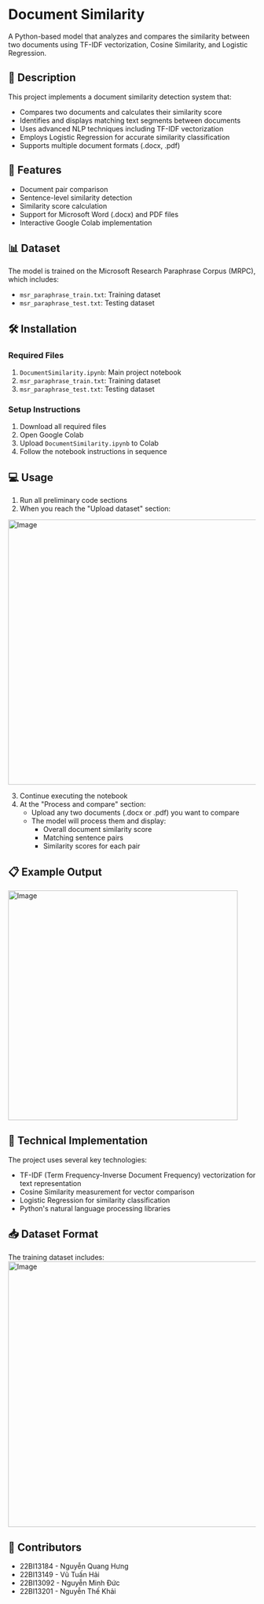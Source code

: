 # Document Similarity

A Python-based model that analyzes and compares the similarity between two documents using TF-IDF vectorization, Cosine Similarity, and Logistic Regression.

## 📝 Description

This project implements a document similarity detection system that:
- Compares two documents and calculates their similarity score
- Identifies and displays matching text segments between documents
- Uses advanced NLP techniques including TF-IDF vectorization
- Employs Logistic Regression for accurate similarity classification
- Supports multiple document formats (.docx, .pdf)

## 🚀 Features

- Document pair comparison
- Sentence-level similarity detection
- Similarity score calculation
- Support for Microsoft Word (.docx) and PDF files
- Interactive Google Colab implementation

## 📊 Dataset

The model is trained on the Microsoft Research Paraphrase Corpus (MRPC), which includes:
- `msr_paraphrase_train.txt`: Training dataset
- `msr_paraphrase_test.txt`: Testing dataset

## 🛠️ Installation

### Required Files
1. `DocumentSimilarity.ipynb`: Main project notebook
2. `msr_paraphrase_train.txt`: Training dataset
3. `msr_paraphrase_test.txt`: Testing dataset

### Setup Instructions

1. Download all required files
2. Open Google Colab
3. Upload `DocumentSimilarity.ipynb` to Colab
4. Follow the notebook instructions in sequence

## 💻 Usage

1. Run all preliminary code sections
2. When you reach the "Upload dataset" section:

<img width="539" alt="Image" src="https://github.com/user-attachments/assets/4de1f6f0-7b11-4235-ba37-0898f655b02c" />

3. Continue executing the notebook
4. At the "Process and compare" section:
   - Upload any two documents (.docx or .pdf) you want to compare
   - The model will process them and display:
     - Overall document similarity score
     - Matching sentence pairs
     - Similarity scores for each pair

## 📋 Example Output

<img width="467" alt="Image" src="https://github.com/user-attachments/assets/1dd25aca-4c37-4217-89c9-03a8de2b5f26" />

## 🧮 Technical Implementation

The project uses several key technologies:
- TF-IDF (Term Frequency-Inverse Document Frequency) vectorization for text representation
- Cosine Similarity measurement for vector comparison
- Logistic Regression for similarity classification
- Python's natural language processing libraries

## 📥 Dataset Format

The training dataset includes:
<br/>
<img width="540" alt="Image" src="https://github.com/user-attachments/assets/f5ee00c8-0c50-4f14-9947-b11ef6f1721e" />

## 👥 Contributors

- 22BI13184 - Nguyễn Quang Hưng
- 22BI13149 - Vũ Tuấn Hải
- 22BI13092 - Nguyễn Minh Đức
- 22BI13201 - Nguyễn Thế Khải

